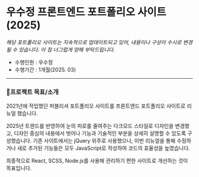 # 우수정 프론트엔드 포트폴리오 사이트(2025)

*해당 포트폴리오 사이트는 지속적으로 업데이트되고 있어, 내용이나 구성이 수시로 변경될 수 있습니다.
이 점 너그럽게 양해 부탁드립니다.* <br>

- 수행인원 : 우수정  
- 수행기간 : 1개월(2025. 03)    

***

### 📝프로젝트 목표/소개  
2021년에 작업했던 퍼블리셔 포트폴리오 사이트를 프론트엔드 포트폴리오 사이트로 리뉴얼 했습니다.

2025년 트렌드를 반영하여 눈의 피로를 줄여주는 다크모드 스타일로 디자인을 변경했고, 디자인 중심의 내용에서 벗어나 기능과 기술적인 부분을 상세히 설명할 수 있도록 구성했습니다. 
기존 사이트에서는 jQuery 위주로 사용했으나, 이번 리뉴얼을 통해 수정하거나 새로 추가된 기능들은 모두 JavaScript로 작성하여 코드의 효율성을 높였습니다.

최종적으로 React, SCSS, Node.js를 사용해 관리하기 편한 사이트로 개선하는 것이 목표입니다.


